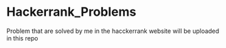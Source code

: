 # Hackerrank_Problems
 Problem that are solved by me in the hacckerrank website will be uploaded in this repo
